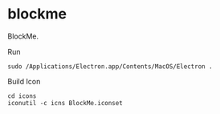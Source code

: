 # blockme
BlockMe.

Run
```
sudo /Applications/Electron.app/Contents/MacOS/Electron .
```

Build Icon
```
cd icons
iconutil -c icns BlockMe.iconset 
```
